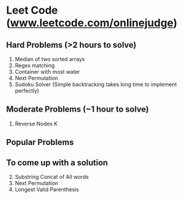 Leet Code (www.leetcode.com/onlinejudge)
========

## Hard Problems (>2 hours to solve)
1. Median of two sorted arrays
2. Regex matching
3. Container with most water
1. Next Permutation
1. Sudoku Solver (Simple backtracking takes long time to implement perfectly)

## Moderate Problems (~1 hour to solve)
1. Reverse Nodes K


## Popular Problems


## To come up with a solution
2. Substring Concat of All words
3. Next Permutation
4. Longest Valid Parenthesis

